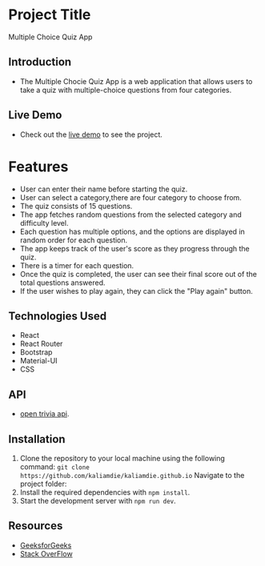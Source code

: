 # Project Title
Multiple Choice Quiz App
## Introduction
- The Multiple Chocie Quiz App is a web application that allows users to take a quiz with multiple-choice questions from four categories.
## Live Demo
- Check out the [live demo](https://quizapp-mod-2.netlify.app/) to see the project.
# Features
- User can enter their name before starting the quiz.
- User can select a category,there are four category to choose from.
- The quiz consists of 15 questions.
- The app fetches random questions from the selected category and difficulty level.
- Each question has multiple options, and the options are displayed in random order for each question.
- The app keeps track of the user's score as they progress through the quiz.
- There is a timer for each question.
- Once the quiz is completed, the user can see their final score out of the total questions answered.
- If the user wishes to play again, they can click the "Play again" button.
## Technologies Used
- React
- React Router
- Bootstrap
- Material-UI
- CSS
## API
- [open trivia api](https://opentdb.com/api_config.php).
## Installation
1. Clone the repository to your local machine using the following 
command: ```git clone https://github.com/kaliamdie/kaliamdie.github.io```
 Navigate to the project folder:
2. Install the required dependencies with `npm install`.
4. Start the development server with `npm run dev`.
## Resources
- [GeeksforGeeks](https://www.geeksforgeeks.org/)
- [Stack OverFlow](https://stackoverflow.com/)
  
  
